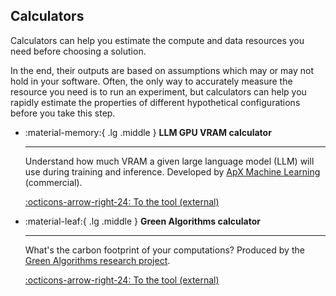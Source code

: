 ## Calculators

Calculators can help you estimate the compute and data resources you need before choosing a solution. 

In the end, their outputs are based on assumptions which may or may not hold in your software. Often, the only way to accurately measure the resource you need is to run an experiment, but calculators can help you rapidly estimate the properties of different hypothetical configurations before you take this step.

<div class="grid cards" markdown>

-   :material-memory:{ .lg .middle } __LLM GPU VRAM calculator__

    ---

    Understand how much VRAM a given large language model (LLM) will use during training and inference. Developed by [ApX Machine Learning](https://apxml.com/about) (commercial).

    [:octicons-arrow-right-24: To the tool (external)](https://apxml.com/tools/vram-calculator)

-   :material-leaf:{ .lg .middle } __Green Algorithms calculator__

    ---

    What's the carbon footprint of your computations? Produced by the [Green Algorithms research project](https://www.green-algorithms.org/about/).

    [:octicons-arrow-right-24: To the tool (external)](https://calculator.green-algorithms.org/)
</div>
